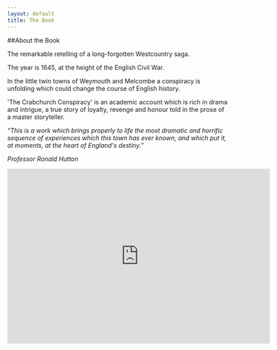 ```yaml
---
layout: default
title: The Book
---
```


##About the Book

The remarkable retelling of a long-forgotten Westcountry saga.

The year is 1645, at the height of the English Civil War.

In the little twin towns of Weymouth and Melcombe a conspiracy is unfolding which could change the course of English history.

'The Crabchurch Conspiracy' is an academic account which is rich in drama and intrigue, a true story of loyalty, revenge and honour told in the prose of a master storyteller.
 
_“This is a work which brings properly to life the most dramatic and horrific sequence of experiences which this town has ever known, and which put it, at  moments, at the heart of England's destiny.”_

_Professor Ronald Hutton_

<iframe width="600" height="400" src="https://www.youtube.com/embed/vnOUZN5Wsn4" frameborder="0" allowfullscreen></iframe>
